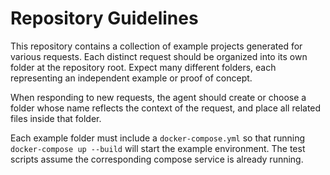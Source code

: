 # Repository Guidelines

This repository contains a collection of example projects generated for various requests. Each distinct request should be organized into its own folder at the repository root. Expect many different folders, each representing an independent example or proof of concept.

When responding to new requests, the agent should create or choose a folder whose name reflects the context of the request, and place all related files inside that folder.

Each example folder must include a `docker-compose.yml` so that running `docker-compose up --build` will start the example environment. The test scripts assume the corresponding compose service is already running.
